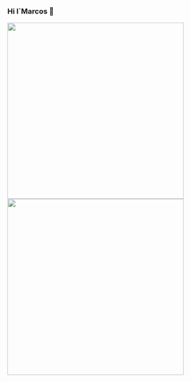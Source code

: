 ### Hi I`Marcos 👋

<div>
  <img width="400" src="anuraghazra/github-readme-stats" />
  <img width="400"  src="DenverCoder1/github-readme-streak-stats" />
</div>
